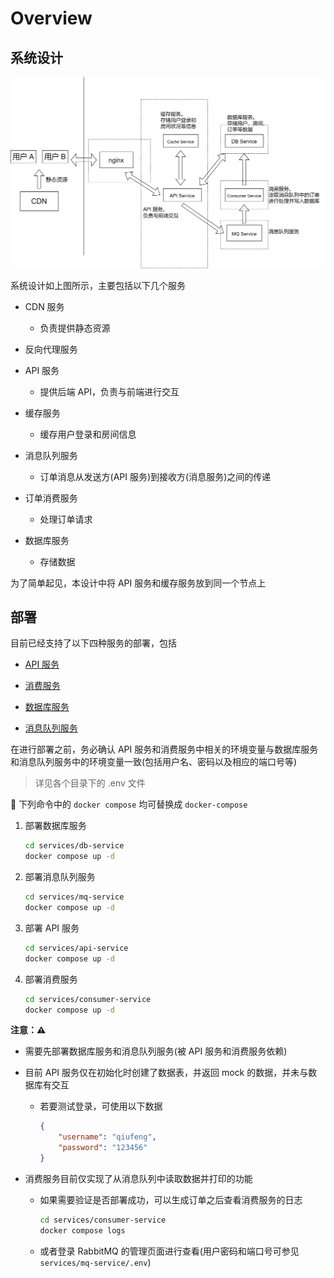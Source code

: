 # Overview

## 系统设计

![](overview.assets/1921ca8db8a75a75612949f2849326e5e6275e5b.png)

系统设计如上图所示，主要包括以下几个服务

- CDN 服务
  
  - 负责提供静态资源

- 反向代理服务

- API 服务
  
  - 提供后端 API，负责与前端进行交互

- 缓存服务
  
  - 缓存用户登录和房间信息

- 消息队列服务
  
  - 订单消息从发送方(API 服务)到接收方(消息服务)之间的传递

- 订单消费服务
  
  - 处理订单请求

- 数据库服务
  
  - 存储数据

为了简单起见，本设计中将 API 服务和缓存服务放到同一个节点上

## 部署

目前已经支持了以下四种服务的部署，包括

- [API 服务](/services/api-service)

- [消费服务](/services/consumer-service)

- [数据库服务](/services/consumer-service)

- [消息队列服务](/services/mq-service)

在进行部署之前，务必确认 API 服务和消费服务中相关的环境变量与数据库服务和消息队列服务中的环境变量一致(包括用户名、密码以及相应的端口号等)

> 详见各个目录下的 .env 文件

:book: 下列命令中的 `docker compose` 均可替换成 `docker-compose`

1. 部署数据库服务
   
   ```bash
   cd services/db-service
   docker compose up -d
   ```

2. 部署消息队列服务
   
   ```bash
   cd services/mq-service
   docker compose up -d
   ```

3. 部署 API 服务
   
   ```bash
   cd services/api-service
   docker compose up -d
   ```

4. 部署消费服务
   
   ```bash
   cd services/consumer-service
   docker compose up -d
   ```

**注意：:warning:**

- 需要先部署数据库服务和消息队列服务(被 API 服务和消费服务依赖)

- 目前 API 服务仅在初始化时创建了数据表，并返回 mock 的数据，并未与数据库有交互
  
  - 若要测试登录，可使用以下数据
    
    ```json
    {
        "username": "qiufeng",
        "password": "123456"
    }
    ```

- 消费服务目前仅实现了从消息队列中读取数据并打印的功能
  
  - 如果需要验证是否部署成功，可以生成订单之后查看消费服务的日志
    
    ```bash
    cd services/consumer-service
    docker compose logs
    ```
  
  - 或者登录 RabbitMQ 的管理页面进行查看(用户密码和端口号可参见 `services/mq-service/.env`)

